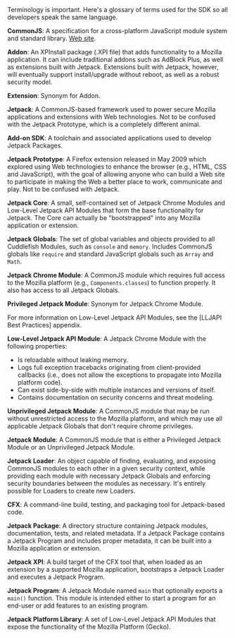 <span class="aside">
Terminology is important.  Here's a glossary of terms used for the SDK
so all developers speak the same language.
</span>

__CommonJS__: A specification for a cross-platform JavaScript module
system and standard library.  [Web site](http://commonjs.org/).

__Addon__: An XPInstall package (.XPI file) that adds functionality to
a Mozilla application. It can include traditional addons such as
AdBlock Plus, as well as extensions built with Jetpack. Extensions
built with Jetpack, however, will eventually support install/upgrade
without reboot, as well as a robust security model.

__Extension__: Synonym for Addon.

__Jetpack__: A CommonJS-based framework used to power secure Mozilla
applications and extensions with Web technologies. Not to be confused
with the Jetpack Prototype, which is a completely different animal.

__Add-on SDK__: A toolchain and associated applications used to develop
Jetpack Packages.

__Jetpack Prototype__: A Firefox extension released in May 2009 which
explored using Web technologies to enhance the browser (e.g., HTML,
CSS and JavaScript), with the goal of allowing anyone who can build a
Web site to participate in making the Web a better place to work,
communicate and play. Not to be confused with Jetpack.

__Jetpack Core__: A small, self-contained set of Jetpack Chrome
Modules and Low-Level Jetpack API Modules that form the base
functionality for Jetpack. The Core can actually be "bootstrapped"
into any Mozilla application or extension.

__Jetpack Globals__: The set of global variables and objects provided
to all Cuddlefish Modules, such as `console` and `memory`. Includes
CommonJS globals like `require` and standard JavaScript globals such
as `Array` and `Math`.

__Jetpack Chrome Module__: A CommonJS module which requires full
access to the Mozilla platform (e.g., `Components.classes`) to
function properly. It also has access to all Jetpack Globals.

__Privileged Jetpack Module__: Synonym for Jetpack Chrome Module.

<span class="aside">
For more information on Low-Level Jetpack API Modules, see the
[LLJAPI Best Practices] appendix.
</span>

__Low-Level Jetpack API Module__: A Jetpack Chrome Module with the
following properties:

  * Is reloadable without leaking memory.
  * Logs full exception tracebacks originating from client-provided
    callbacks (i.e., does not allow the exceptions to propagate into
    Mozilla platform code).
  * Can exist side-by-side with multiple instances and versions of
    itself.
  * Contains documentation on security concerns and threat modeling.

__Unprivileged Jetpack Module__: A CommonJS module that may be run
without unrestricted access to the Mozilla platform, and which may use
all applicable Jetpack Globals that don't require chrome privileges.

__Jetpack Module__: A CommonJS module that is either a Privileged
Jetpack Module or an Unprivileged Jetpack Module.

__Jetpack Loader__: An object capable of finding, evaluating, and
exposing CommonJS modules to each other in a given security context,
while providing each module with necessary Jetpack Globals and
enforcing security boundaries between the modules as necessary. It's
entirely possible for Loaders to create new Loaders.

__CFX__: A command-line build, testing, and packaging tool for
Jetpack-based code.

__Jetpack Package__: A directory structure containing Jetpack modules,
documentation, tests, and related metadata. If a Jetpack Package contains
a Jetpack Program and includes proper metadata, it can be built into
a Mozilla application or extension.

__Jetpack XPI__: A build target of the CFX tool that, when loaded as
an extension by a supported Mozilla application, bootstraps a Jetpack
Loader and executes a Jetpack Program.

__Jetpack Program__: A Jetpack Module named `main` that optionally exports
a `main()` function.  This module is intended either to start a program for
an end-user or add features to an existing program.

__Jetpack Platform Library__: A set of Low-Level Jetpack API Modules
that expose the functionality of the Mozilla Platform (Gecko).

  [LLJAPI Best Practices]: #guide/best-practices
